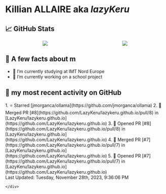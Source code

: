 <body>
    <div class="header">
        <h1><b>Killian ALLAIRE</b> aka <i>lazyKeru</i></h1>
    </div>
    <div class="body">
        <div>
            <h2>📈 GitHub Stats</h2>
            <div style="display: flex; align-items: flex-start; justify-content:space-around;">
                <img src="https://github-readme-stats.vercel.app/api?username=LazyKeru&theme=graywhite&show_icons=true" />
                <img src="https://github-readme-stats.vercel.app/api/top-langs/?username=LazyKeru" />
            </div>
        </div>
        <div>
            <h2>📣 A few facts about m</h2>
            <ul>
                <li>🌱 I’m currently studying at IMT Nord Europe</li>
                <li>🔭 I’m currently working on a school project</li>
            </ul>
        </div>
        <div>
            <h2>🌱 my most recent activity on GitHub</h2>
            <div>
                <!--RECENT_ACTIVITY:start-->
1. ⭐ Starred [jmorganca/ollama](https://github.com/jmorganca/ollama)
2. 🎉 Merged PR [#8](https://github.com/LazyKeru/lazykeru.github.io/pull/8) in [LazyKeru/lazykeru.github.io](https://github.com/LazyKeru/lazykeru.github.io)
3. 💪 Opened PR [#8](https://github.com/LazyKeru/lazykeru.github.io/pull/8) in [LazyKeru/lazykeru.github.io](https://github.com/LazyKeru/lazykeru.github.io)
4. 🎉 Merged PR [#7](https://github.com/LazyKeru/lazykeru.github.io/pull/7) in [LazyKeru/lazykeru.github.io](https://github.com/LazyKeru/lazykeru.github.io)
5. 💪 Opened PR [#7](https://github.com/LazyKeru/lazykeru.github.io/pull/7) in [LazyKeru/lazykeru.github.io](https://github.com/LazyKeru/lazykeru.github.io)
                <!--RECENT_ACTIVITY:end-->
            </div>
            <div>
                <!--RECENT_ACTIVITY:last_update-->
Last Updated: Tuesday, November 28th, 2023, 9:36:06 PM
                <!--RECENT_ACTIVITY:last_update_end-->
            </div>
        </div>
    </div>
    <div class="footer">

    </div>
</body>

<!--
**LazyKeru/LazyKeru** is a ✨ _special_ ✨ repository because its `README.md` (this file) appears on your GitHub profile.

Here are some ideas to get you started:

- 🔭 I’m currently working on ...
- 🌱 I’m currently learning ...
- 👯 I’m looking to collaborate on ...
- 🤔 I’m looking for help with ...
- 💬 Ask me about ...
- 📫 How to reach me: ...
- 😄 Pronouns: ...
- ⚡ Fun fact: ...
-->